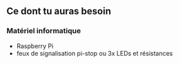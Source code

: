 ## Ce dont tu auras besoin

### Matériel informatique

- Raspberry Pi
- feux de signalisation pi-stop ou 3x LEDs et résistances